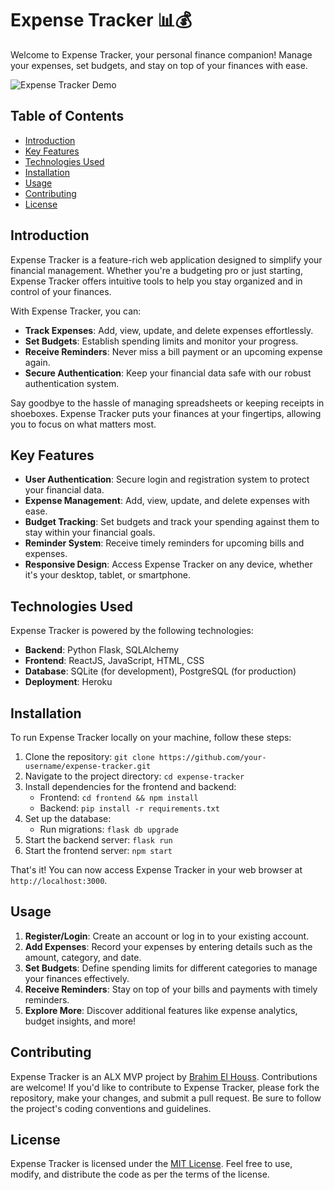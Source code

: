 # Expense Tracker 📊💰

Welcome to Expense Tracker, your personal finance companion! Manage your expenses, set budgets, and stay on top of your finances with ease.

![Expense Tracker Demo](demo.gif)

## Table of Contents
- [Introduction](#introduction)
- [Key Features](#key-features)
- [Technologies Used](#technologies-used)
- [Installation](#installation)
- [Usage](#usage)
- [Contributing](#contributing)
- [License](#license)

## Introduction

Expense Tracker is a feature-rich web application designed to simplify your financial management. Whether you're a budgeting pro or just starting, Expense Tracker offers intuitive tools to help you stay organized and in control of your finances.

With Expense Tracker, you can:
- **Track Expenses**: Add, view, update, and delete expenses effortlessly.
- **Set Budgets**: Establish spending limits and monitor your progress.
- **Receive Reminders**: Never miss a bill payment or an upcoming expense again.
- **Secure Authentication**: Keep your financial data safe with our robust authentication system.

Say goodbye to the hassle of managing spreadsheets or keeping receipts in shoeboxes. Expense Tracker puts your finances at your fingertips, allowing you to focus on what matters most.

## Key Features

- **User Authentication**: Secure login and registration system to protect your financial data.
- **Expense Management**: Add, view, update, and delete expenses with ease.
- **Budget Tracking**: Set budgets and track your spending against them to stay within your financial goals.
- **Reminder System**: Receive timely reminders for upcoming bills and expenses.
- **Responsive Design**: Access Expense Tracker on any device, whether it's your desktop, tablet, or smartphone.

## Technologies Used

Expense Tracker is powered by the following technologies:

- **Backend**: Python Flask, SQLAlchemy
- **Frontend**: ReactJS, JavaScript, HTML, CSS
- **Database**: SQLite (for development), PostgreSQL (for production)
- **Deployment**: Heroku

## Installation

To run Expense Tracker locally on your machine, follow these steps:

1. Clone the repository: `git clone https://github.com/your-username/expense-tracker.git`
2. Navigate to the project directory: `cd expense-tracker`
3. Install dependencies for the frontend and backend:
   - Frontend: `cd frontend && npm install`
   - Backend: `pip install -r requirements.txt`
4. Set up the database:
   - Run migrations: `flask db upgrade`
5. Start the backend server: `flask run`
6. Start the frontend server: `npm start`

That's it! You can now access Expense Tracker in your web browser at `http://localhost:3000`.

## Usage

1. **Register/Login**: Create an account or log in to your existing account.
2. **Add Expenses**: Record your expenses by entering details such as the amount, category, and date.
3. **Set Budgets**: Define spending limits for different categories to manage your finances effectively.
4. **Receive Reminders**: Stay on top of your bills and payments with timely reminders.
5. **Explore More**: Discover additional features like expense analytics, budget insights, and more!

## Contributing

Expense Tracker is an ALX MVP project by [Brahim El Houss](https://github.com/your-username). Contributions are welcome! If you'd like to contribute to Expense Tracker, please fork the repository, make your changes, and submit a pull request. Be sure to follow the project's coding conventions and guidelines.

## License

Expense Tracker is licensed under the [MIT License](link-to-license-file). Feel free to use, modify, and distribute the code as per the terms of the license.

